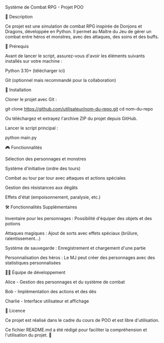  Système de Combat RPG - Projet POO

📌 Description

Ce projet est une simulation de combat RPG inspirée de Donjons et Dragons, développée en Python. Il permet au Maître du Jeu de gérer un combat entre héros et monstres, avec des attaques, des soins et des buffs.

🚀 Prérequis

Avant de lancer le script, assurez-vous d'avoir les éléments suivants installés sur votre machine :

Python 3.10+ (télécharger ici)

Git (optionnel mais recommandé pour la collaboration)

📂 Installation

Cloner le projet avec Git :

git clone https://github.com/utilisateur/nom-du-repo.git
cd nom-du-repo

Ou téléchargez et extrayez l'archive ZIP du projet depuis GitHub.

Lancer le script principal :

python main.py

🎮 Fonctionnalités

Sélection des personnages et monstres

Système d'initiative (ordre des tours)

Combat au tour par tour avec attaques et actions spéciales

Gestion des résistances aux dégâts

Effets d'état (empoisonnement, paralysie, etc.)

🛠 Fonctionnalités Supplémentaires

Inventaire pour les personnages : Possibilité d'équiper des objets et des potions

Attaques magiques : Ajout de sorts avec effets spéciaux (brûlure, ralentissement...)

Système de sauvegarde : Enregistrement et chargement d'une partie

Personnalisation des héros : Le MJ peut créer des personnages avec des statistiques personnalisées

👨‍💻 Équipe de développement

Alice - Gestion des personnages et du système de combat

Bob - Implémentation des actions et des dés

Charlie - Interface utilisateur et affichage

📜 Licence

Ce projet est réalisé dans le cadre du cours de POO et est libre d'utilisation.

Ce fichier README.md a été rédigé pour faciliter la compréhension et l'utilisation du projet. 🚀

